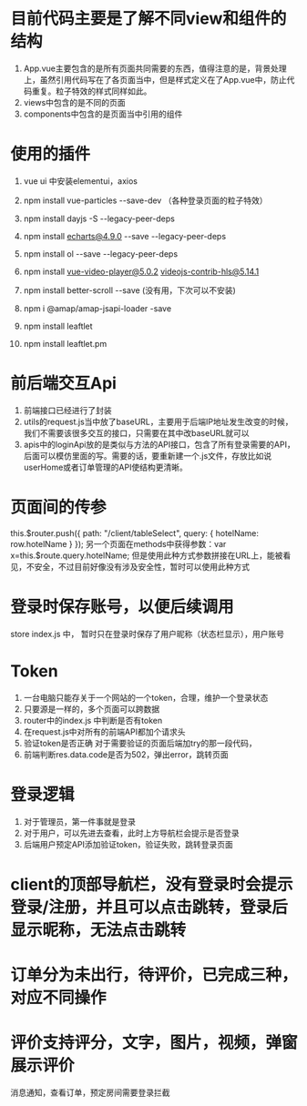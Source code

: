 # 目前代码主要是了解不同view和组件的结构
1. App.vue主要包含的是所有页面共同需要的东西，值得注意的是，背景处理上，虽然引用代码写在了各页面当中，但是样式定义在了App.vue中，防止代码重复。粒子特效的样式同样如此。
2. views中包含的是不同的页面
3. components中包含的是页面当中引用的组件

# 使用的插件
1. vue ui 中安装elementui，axios
2. npm install vue-particles --save-dev （各种登录页面的粒子特效）
3. npm install dayjs -S --legacy-peer-deps
4. npm install echarts@4.9.0 --save --legacy-peer-deps
5. npm install ol --save --legacy-peer-deps
6. npm install vue-video-player@5.0.2 videojs-contrib-hls@5.14.1
7. npm install better-scroll --save  (没有用，下次可以不安装)

8. npm i @amap/amap-jsapi-loader -save
9. npm install leaftlet
10. npm install leaftlet.pm

# 前后端交互Api
1. 前端接口已经进行了封装
2. utils的request.js当中放了baseURL，主要用于后端IP地址发生改变的时候，我们不需要该很多交互的接口，只需要在其中改baseURL就可以
3. apis中的loginApi放的是类似与方法的API接口，包含了所有登录需要的API，后面可以模仿里面的写。需要的话，要重新建一个.js文件，存放比如说userHome或者订单管理的API使结构更清晰。

# 页面间的传参
this.$router.push({ path: "/client/tableSelect", query: { hotelName: row.hotelName } });
另一个页面在methods中获得参数：var x=this.$route.query.hotelName;
但是使用此种方式参数拼接在URL上，能被看见，不安全，不过目前好像没有涉及安全性，暂时可以使用此种方式

# 登录时保存账号，以便后续调用 
store index.js 中， 暂时只在登录时保存了用户昵称（状态栏显示），用户账号

# Token
1. 一台电脑只能存关于一个网站的一个token，合理，维护一个登录状态
2. 只要源是一样的，多个页面可以跨数据
3. router中的index.js 中判断是否有token
4. 在request.js中对所有的前端API都加个请求头
5. 验证token是否正确 对于需要验证的页面后端加try的那一段代码，
5. 前端判断res.data.code是否为502，弹出error，跳转页面

# 登录逻辑
1. 对于管理员，第一件事就是登录
2. 对于用户，可以先进去查看，此时上方导航栏会提示是否登录
3. 后端用户预定API添加验证token，验证失败，跳转登录页面

# client的顶部导航栏，没有登录时会提示登录/注册，并且可以点击跳转，登录后显示昵称，无法点击跳转
# 订单分为未出行，待评价，已完成三种，对应不同操作
# 评价支持评分，文字，图片，视频，弹窗展示评价

消息通知，查看订单，预定房间需要登录拦截

